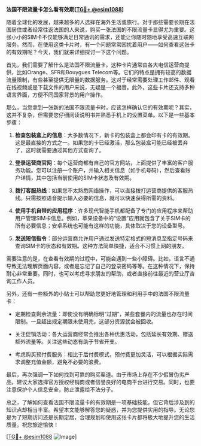 **法国不限流量卡怎么看有效期[[TG💪+ @esim1088](https://t.me/s/esim1088)]**

随着全球化的发展，越来越多的人选择在海外生活或旅行。对于那些需要长期在法国居住或者经常往返法国的人来说，购买一张法国的不限流量卡显得尤为重要。这张小小的SIM卡不仅能够满足日常通讯的需求，还能让你随时随地享受高速互联网服务。然而，在使用这类卡片时，有一个问题常常困扰着用户——如何查看这张卡的有效期呢？今天，我们就来详细探讨一下这个问题。

首先，我们需要了解什么是法国不限流量卡。这种卡片通常由各大电信运营商提供，比如Orange、SFR和Bouygues Telecom等。它们的特点是拥有较高的数据流量限制，有些甚至提供无限量的数据服务。这对于经常需要处理工作邮件、观看在线视频或是下载文件的用户来说，无疑是一个福音。此外，这些卡片还支持多种语言界面，方便不同国家背景的用户操作。

那么，当您拿到一张新的法国不限流量卡时，应该怎样确认它的有效期呢？其实，这并不复杂，但需要您仔细阅读说明书并熟悉手机上的设置菜单。以下是一些基本步骤：

1. **检查包装盒上的信息**：大多数情况下，新卡的包装盒上都会印有卡的有效期。这是最直接的方式之一。如果您的卡已经激活，那么包装盒可能已经被丢弃了，这时就需要通过其他方式查询了。

2. **登录运营商官网**：每个运营商都有自己的官方网站，上面提供了丰富的客户服务功能。您可以注册一个账户，并输入相关信息（如手机号码），然后查看账户详情，其中包括当前使用的SIM卡状态及有效期。

3. **拨打客服热线**：如果您不太熟悉网络操作，可以直接拨打运营商提供的客服热线。只需按照语音提示输入必要的信息，就可以快速获得所需的资料。

4. **使用手机自带的应用程序**：许多现代智能手机都配备了专门的应用程序来帮助用户管理SIM卡信息。例如，苹果设备中的“设置”应用就包含了关于SIM卡的所有必要信息；安卓系统也可能有这样的功能，具体取决于您的设备型号。

5. **发送短信指令**：部分运营商允许用户通过发送特定格式的短消息至指定号码来查询SIM卡的状态和有效期。这种方法简单快捷，适合不习惯上网的朋友。

需要注意的是，在查看有效期的过程中，可能会遇到一些小障碍。比如，语言不通导致无法理解页面内容，或者是忘记了自己的登录密码等等。在这种情况下，保持耐心非常重要。同时，也可以考虑寻求朋友的帮助，或者直接前往最近的营业厅咨询工作人员。

另外，还有一些额外的小贴士可以帮助您更好地管理和利用手中的法国不限流量卡：

- 定期检查剩余流量：即使没有明确标明“过期”，某些套餐内的流量也存在时间限制。一旦超出规定期限未使用完，这部分资源就会被回收。
  
- 关注促销活动：各大运营商经常会推出各种优惠活动，包括延长有效期、赠送额外流量等。关注这些动态有助于节省开支。
  
- 考虑购买预付费服务：相比于后付费模式，预付费更加灵活，可以根据实际需求调整充值金额，避免不必要的浪费。

最后，再次强调一下如何找到可靠的购买渠道。由于市场上存在不少假冒伪劣产品，建议大家选择官方授权经销商或者信誉良好的电商平台进行交易。同时，也要注意保护个人信息安全，防止泄露给不法分子。

总之，了解如何查看法国不限流量卡的有效期是一项基础技能，但它背后涉及到的知识点却相当丰富。希望本文能够解答您的疑惑，并为您提供实用的指导。无论您是为了短期访问还是长期定居，合理规划和使用这张卡片都将极大地提升您的生活质量。祝您旅途愉快！

[[TG💪+ @esim1088](https://t.me/s/esim1088) ![Image](https://i.postimg.cc/4NQfJmqS/Snipaste-2025-05-13-00-14-12.png)]